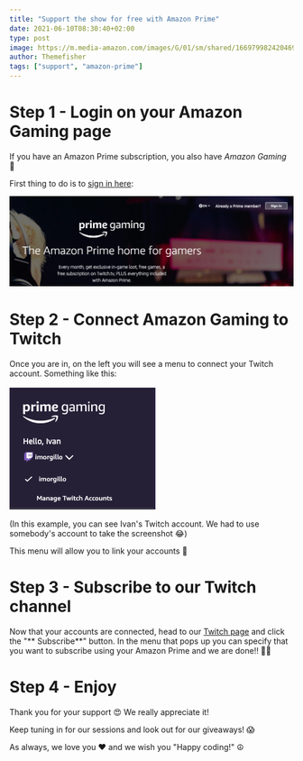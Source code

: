 ```yaml
---
title: "Support the show for free with Amazon Prime"
date: 2021-06-10T08:30:40+02:00
type: post
image: https://m.media-amazon.com/images/G/01/sm/shared/166979982420469/social_image._CB409110150_.jpg
author: Themefisher
tags: ["support", "amazon-prime"]
---
```


# Step 1 - Login on your Amazon Gaming page

If you have an Amazon Prime subscription, you also have *Amazon Gaming* 🎊

First thing to do is to [sign in here](https://bit.ly/cwi-prime):

![](/images/blog/amazon_1.png)

# Step 2 - Connect Amazon Gaming to Twitch

Once you are in, on the left you will see a menu to connect your Twitch account. Something like this:

![](/images/blog/amazon_2.png)

(In this example, you can see Ivan's Twitch account. We had to use somebody's account to take the screenshot 😂)

This menu will allow you to link your accounts 💪

# Step 3 - Subscribe to our Twitch channel

Now that your accounts are connected, head to our [Twitch page](https://cwti.link/twitch) and click the "**
Subscribe**" button. In the menu that pops up you can specify that you want to subscribe using your Amazon Prime and we are done!! 🎊💪

# Step 4 - Enjoy

Thank you for your support 😍 We really appreciate it!

Keep tuning in for our sessions and look out for our giveaways! 😱

As always, we love you ❤️ and we wish you "Happy coding!" ☮️
